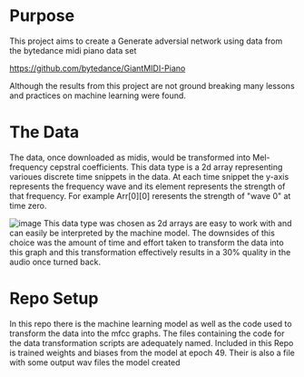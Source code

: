 # Purpose
This project aims to create a Generate adversial network using data from the bytedance midi piano data set

https://github.com/bytedance/GiantMIDI-Piano

Although the results from this project are not ground breaking many lessons and practices on machine learning were found.

# The Data
The data, once downloaded as midis, would be transformed into Mel-frequency cepstral coefficients. This data type is a 2d array representing varioues discrete time snippets in the data. At each time snippet the y-axis represents the frequency wave and its element represents the strength of that frequency. For example Arr[0][0] reresents the strength of "wave 0" at time zero.

![image](https://miro.medium.com/v2/resize:fit:1400/1*pzE4i1TXaLCmzTXgdxFZjQ.jpeg)
This data type was chosen as 2d arrays are easy to work with and can easily be interpreted by the machine model. 
The downsides of this choice was the amount of time and effort taken to transform the data into this graph and this transformation effectively results in a 30% quality in the audio once turned back.

# Repo Setup
In this repo there is the machine learning model as well as the code used to transform the data into the mfcc graphs. 
The files containing the code for the data transformation scripts are adequately named. Included in this Repo is trained weights and biases from the model at epoch 49.  Their is also a file with some output wav files the model created
